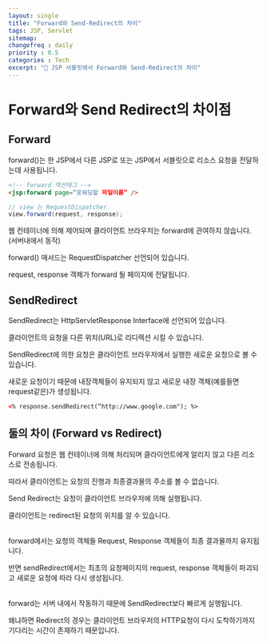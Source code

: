 ```yaml
---
layout: single
title: "Forward와 Send-Redirect의 차이"
tags: JSP, Servlet
sitemap:
changefreq : daily
priority : 0.5
categories : Tech
excerpt: "📘 JSP 서블릿에서 Forward와 Send-Redirect의 차이"
---
```

# Forward와 Send Redirect의 차이점

## Forward
forward()는 한 JSP에서 다른 JSP로 또는 JSP에서 서블릿으로 리소스 요청을 전달하는데 사용됩니다.  

```html
<!-- forward 액션태그 -->
<jsp:forward page=“포워딩할 파일이름” />
```
```java
// view 는 RequestDispatcher
view.forward(request, response); 
``` 

웹 컨테이너에 의해 제어되며 클라이언트 브라우저는 forward에 관여하지 않습니다. (서버내에서 동작)

forward() 매서드는 RequestDispatcher 선언되어 있습니다.  

request, response 객체가 forward 될 페이지에 전달됩니다.


## SendRedirect
SendRedirect는 HttpServletResponse Interface에 선언되어 있습니다.

클라이언트의 요청을 다른 위치(URL)로 리디렉션 시킬 수 있습니다.  

SendRedirect에 의한 요청은 클라이언트 브라우저에서 실행한 새로운 요청으로 볼 수 있습니다.

새로운 요청이기 때문에 내장객체들이 유지되지 않고 새로운 내장 객체(예를들면 request같은)가 생성됩니다.

```html
<% response.sendRedirect(“http://www.google.com"); %> 
```


## 둘의 차이 (Forward vs Redirect)
Forward 요청은 웹 컨테이너에 의해 처리되며 클라이언트에게 알리지 않고 다른 리소스로 전송됩니다.

따라서 클라이언트는 요청의 진행과 최종결과물의 주소를 볼 수 없습니다.

Send Redirect는 요청이 클라이언트 브라우저에 의해 실행됩니다.  

클라이언트는 redirect된 요청의 위치를 알 수 있습니다.  

<br>
forward에서는 요청의 객체들 Request, Response 객체들이 최종 결과물까지 유지됩니다.  

반면 sendRedirect에서는 최초의 요청페이지의 request, response 객체들이 파괴되고 새로운 요청에 따라 다시 생성됩니다.  

<br>
forward는 서버 내에서 작동하기 때문에 SendRedirect보다 빠르게 실행됩니다. 

왜냐하면 Redirect의 경우는 클라이언트 브라우저의 HTTP요청이 다시 도착하기까지 기다리는 시간이 존재하기 때문입니다.  


<br>  

<br>

